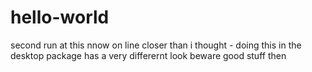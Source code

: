# hello-world
second run at this nnow on line
closer than i thought - doing this in the desktop package has a very differernt look beware
good stuff then
